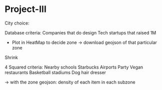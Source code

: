 # Project-III

City choice:

Database criteria: 
    Companies that do design
    Tech startups that raised 1M

- Plot in HeatMap to decide zone
-> download geojson of that particular zone


Shrink

4 Squared criteria:
    Nearby schools
    Starbucks
    Airports
    Party
    Vegan restaurants
    Basketball stadiums
    Dog hair dresser

-> with the zone geojson: density of each item in each subzone

